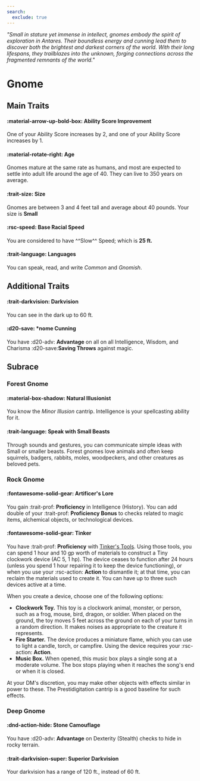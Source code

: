 ```yaml
---
search:
  exclude: true
---
```



<p style="text-align: center;">

<i>

"Small in stature yet immense in intellect, gnomes embody the spirit of exploration in Antares. Their boundless energy and cunning lead them to discover both the brightest and darkest corners of the world. With their long lifespans, they trailblazes into the unknown, forging connections across the fragmented remnants of the world."

</i>

</p>

# Gnome

## Main Traits

#### :material-arrow-up-bold-box: Ability Score Improvement

One of your Ability Score increases by 2, and one of your Ability Score increases by 1.

#### :material-rotate-right: Age

Gnomes mature at the same rate as humans, and most are expected to settle into adult life around the age of 40. They can live to 350 years on average.

#### :trait-size: Size

Gnomes are between 3 and 4 feet tall and average about 40 pounds. Your size is **Small**

#### :rsc-speed: Base Racial Speed

You are considered to have ^^Slow^^ Speed; which is **25 ft.**

#### :trait-language: Languages

You can speak, read, and write *Common* and *Gnomish*.

## Additional Traits

#### :trait-darkvision: Darkvision

You can see in the dark up to 60 ft.

#### :d20-save: *nome Cunning 

You have :d20-adv: **Advantage** on all on all Intelligence, Wisdom, and Charisma :d20-save:**Saving Throws** against magic.

## Subrace

### Forest Gnome

#### :material-box-shadow: Natural Illusionist

You know the *Minor Illusion* cantrip. Intelligence is your spellcasting ability for it.

#### :trait-language: Speak with Small Beasts

Through sounds and gestures, you can communicate simple ideas with Small or smaller beasts. Forest gnomes love animals and often keep squirrels, badgers, rabbits, moles, woodpeckers, and other creatures as beloved pets.

### Rock Gnome

#### :fontawesome-solid-gear: Artificer's Lore  

You gain :trait-prof: **Proficiency** in Intelligence (History). You can add double of your :trait-prof: **Proficiency Bonus** to checks related to magic items, alchemical objects, or technological devices.

#### :fontawesome-solid-gear: Tinker

You have :trait-prof: **Proficiency** with [Tinker's Tools](../../equipment/tools/artisan-tools.md#tinkers-tools). Using those tools, you can spend 1 hour and 10 gp worth of materials to construct a Tiny clockwork device (AC 5, 1 hp). The device ceases to function after 24 hours (unless you spend 1 hour repairing it to keep the device functioning), or when you use your :rsc-action: **Action** to dismantle it; at that time, you can reclaim the materials used to create it. You can have up to three such devices active at a time.

When you create a device, choose one of the following options:

- **Clockwork Toy.** This toy is a clockwork animal, monster, or person, such as a frog, mouse, bird, dragon, or soldier. When placed on the ground, the toy moves 5 feet across the ground on each of your turns in a random direction. It makes noises as appropriate to the creature it represents.
- **Fire Starter.** The device produces a miniature flame, which you can use to light a candle, torch, or campfire. Using the device requires your :rsc-action: **Action**.
- **Music Box.** When opened, this music box plays a single song at a moderate volume. The box stops playing when it reaches the song's end or when it is closed.

At your DM's discretion, you may make other objects with effects similar in power to these. The Prestidigitation cantrip is a good baseline for such effects.

### Deep Gnome

#### :dnd-action-hide: Stone Camouflage

You have :d20-adv: **Advantage** on Dexterity (Stealth) checks to hide in rocky terrain.

#### :trait-darkvision-super: Superior Darkvision 

Your darkvision has a range of 120 ft., instead of 60 ft.